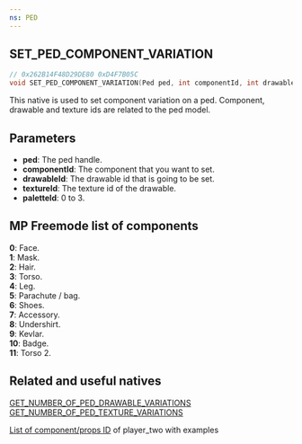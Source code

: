 ```yaml
---
ns: PED
---
```

## SET_PED_COMPONENT_VARIATION

```c
// 0x262B14F48D29DE80 0xD4F7B05C
void SET_PED_COMPONENT_VARIATION(Ped ped, int componentId, int drawableId, int textureId, int paletteId);
```

This native is used to set component variation on a ped. Component, drawable and texture ids are related to the ped model. 

## Parameters
* **ped**: The ped handle.
* **componentId**: The component that you want to set.
* **drawableId**: The drawable id that is going to be set.
* **textureId**: The texture id of the drawable.
* **paletteId**: 0 to 3.

## MP Freemode list of components
**0**: Face.  
**1**: Mask.  
**2**: Hair.  
**3**: Torso.  
**4**: Leg.  
**5**: Parachute / bag.  
**6**: Shoes.  
**7**: Accessory.  
**8**: Undershirt.  
**9**: Kevlar.  
**10**: Badge.  
**11**: Torso 2.  

## Related and useful natives
[GET_NUMBER_OF_PED_DRAWABLE_VARIATIONS](#_0x27561561732A7842)  
[GET_NUMBER_OF_PED_TEXTURE_VARIATIONS](#_0x8F7156A3142A6BAD)  

[List of component/props ID](gtaxscripting.blogspot.com/2016/04/gta-v-peds-component-and-props.html) of player_two with examples